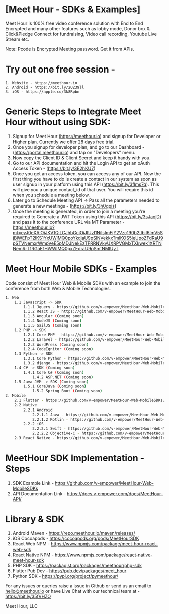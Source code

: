 # [Meet Hour - SDKs & Examples]
Meet Hour is 100% free video conference solution with End to End Encrypted and many other features such as lobby mode, Donor box & Click&Pledge Connect for fundraising, Video call recording, Youtube Live Stream etc.

Note: Pcode is Encrypted Meeting password. Get it from APIs.

# Try out one free session -

    1. Website - https://meethour.io
    2. Android - https://bit.ly/2U239ll
    3. iOS - https://apple.co/3k8Rpbn

# Generic Steps to Integrate Meet Hour without using SDK:

1. Signup for Meet Hour (https://meethour.io) and signup for Developer or Higher plan. Currently we offer 28 days free trial.
2. Once you signup for developer plan, and go to our Dashboard - (https://portal.meethour.io) and tap on "Developers" menu.
3. Now copy the Client ID & Client Secret and keep it handy with you.
4. Go to our API documentation and hit the Login API to get an oAuth Access Token - (https://bit.ly/3E2hKU7)
5. Once you get an access token, you can access any of our API. Now the first thing you have to do is create a contact in our system as soon as user signup in your platform using this API (https://bit.ly/3flms7q). This will give you a unique contact_id of that user. You will require this id when you schedule a meeting below.
6. Later go to Schedule Meeting API -> Pass all the parameters needed to generate a new meetings - (https://bit.ly/3h0qpis)
7. Once the meeting is generated, in order to join a meeting you're required to Generate a JWT Token using this API (https://bit.ly/3sJaojD) and pass it to the conference URL via MT Parameter - https://meethour.io?mt=eyJ0eXAiOiJKV1QiLCJhbGciOiJIUzI1NiIsImFjY2Vzc190b2tlbiI6ImV5SjBlWEFpT2lKS1YxUWlMQ0poYkdjaU9pSlNVekkxTmlKOS5leUpoZFdRaU9pSTVNemxrWmpVeE5pMDJNekEzTFRRNVkyUXRPVGMxTXkwek1XRTNNemRrT1RGaE1HWWlMQ0pxZEdraU9pSmtNMlUyT

# Meet Hour Mobile SDKs - Examples
Code consist of Meet Hour Web & Mobile SDKs with an example to join the conference from both Web & Mobile Technologies.

```bash
1. Web
	1.1 Javascript -> SDK
		1.1.1 Jquery - https://github.com/v-empower/MeetHour-Web-MobileSDKs/tree/master/Web/Javascript/JQuery
		1.1.2 React JS - https://github.com/v-empower/MeetHour-Web-MobileSDKs/tree/master/Web/Javascript/React
		1.1.3 Angular (Coming soon)
		1.1.4 NodeJS (Coming soon)
		1.1.5 SailJS (Coming soon)
	1.2 PHP -> SDK
		1.2.1 Core PHP - https://github.com/v-empower/MeetHour-Web-MobileSDKs/tree/master/Web/PHP/CorePHP
		1.2.2 Laravel - https://github.com/v-empower/MeetHour-Web-MobileSDKs/tree/master/Web/PHP/Laravel
		1.2.3 WordPress (Coming soon)
		1.2.4 CodeIgnitor (Coming soon)
	1.3 Python -> SDK
		1.3.1 Core Python - https://github.com/v-empower/MeetHour-Web-MobileSDKs/tree/master/Web/Python/CorePython
		1.3.2 django - https://github.com/v-empower/MeetHour-Web-MobileSDKs/tree/master/Web/Python/Django
	1.4 C# -> SDK (Coming soon)
		1.4.1 Core C# (Coming soon)
        	1.4.2 ASP.NET (Coming soon)
	1.5 Java JVM -> SDK (Coming soon)
		1.5.1 CoreJava (Coming soon)
        	1.5.2 Spring Boot (Coming soon)
2. Mobile
	2.1 Flutter - https://github.com/v-empower/MeetHour-Web-MobileSDKs/tree/master/Mobile/Flutter
	2.2 Native
		2.2.1 Android
			2.2.1.1 Java - https://github.com/v-empower/MeetHour-Web-MobileSDKs/tree/master/Mobile/Native/android/java/MeetHourSDKTest
			2.2.1.2 Kotlin - https://github.com/v-empower/MeetHour-Web-MobileSDKs/tree/master/Mobile/Native/android/kotlin/MeetHourSDKTest
		2.2.2 iOS
			2.2.2.1 Swift - https://github.com/v-empower/MeetHour-Web-MobileSDKs/tree/master/Mobile/Native/ios/swift/MeetHourSDKTest
			2.2.2.2 Objective-C - https://github.com/v-empower/MeetHour-Web-MobileSDKs/tree/master/Mobile/Native/ios/objc/MeetHourSDKTest
	2.3 React Native - https://github.com/v-empower/MeetHour-Web-MobileSDKs/tree/master/Mobile/ReactNative
```

# MeetHour SDK Implementation - Steps

1. SDK Example Link - https://github.com/v-empower/MeetHour-Web-MobileSDKs
2. API Documentation Link - https://docs.v-empower.com/docs/MeetHour-API/


# Library & SDK
1. Android Maven - https://repo.meethour.io/maven/releases/
2. iOS Cocoapods - https://cocoapods.org/pods/MeetHourSDK
3. React Web NPM - https://www.npmjs.com/package/meet-hour-react-web-sdk
4. React Native NPM - https://www.npmjs.com/package/react-native-meet-hour-sdk
5. PHP SDK - https://packagist.org/packages/meethour/php-sdk
5. Flutter Pub Dev - https://pub.dev/packages/meet_hour
6. Python SDK - https://pypi.org/project/pymeethour/

For any issues or queries raise a issue in Github or send us an email to hello@meethour.io or have Live Chat with our technical team at - https://bit.ly/35fVHZO

Meet Hour, LLC
